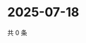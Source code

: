 # 2025-07-18

共 0 条

<!-- BEGIN ZHIHUVIDEO -->
<!-- 最后更新时间 Fri Jul 18 2025 02:17:16 GMT+0800 (China Standard Time) -->

<!-- END ZHIHUVIDEO -->
